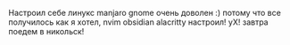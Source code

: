 Настроил себе линукс manjaro gnome
очень  доволен :)
потому что все получилось как я хотел, nvim obsidian alacritty настроил! уХ!
 завтра поедем в никольск!